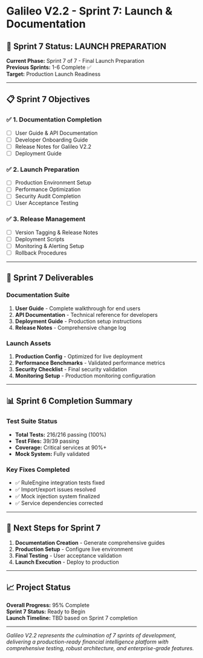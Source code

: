 # Galileo V2.2 - Sprint 7: Launch & Documentation

## 🚀 Sprint 7 Status: LAUNCH PREPARATION

**Current Phase:** Sprint 7 of 7 - Final Launch Preparation  
**Previous Sprints:** 1-6 Complete ✅  
**Target:** Production Launch Readiness

---

## 📋 Sprint 7 Objectives

### ✅ 1. Documentation Completion
- [ ] User Guide & API Documentation
- [ ] Developer Onboarding Guide
- [ ] Release Notes for Galileo V2.2
- [ ] Deployment Guide

### ✅ 2. Launch Preparation
- [ ] Production Environment Setup
- [ ] Performance Optimization
- [ ] Security Audit Completion
- [ ] User Acceptance Testing

### ✅ 3. Release Management
- [ ] Version Tagging & Release Notes
- [ ] Deployment Scripts
- [ ] Monitoring & Alerting Setup
- [ ] Rollback Procedures

---

## 🎯 Sprint 7 Deliverables

### Documentation Suite
1. **User Guide** - Complete walkthrough for end users
2. **API Documentation** - Technical reference for developers
3. **Deployment Guide** - Production setup instructions
4. **Release Notes** - Comprehensive change log

### Launch Assets
1. **Production Config** - Optimized for live deployment
2. **Performance Benchmarks** - Validated performance metrics
3. **Security Checklist** - Final security validation
4. **Monitoring Setup** - Production monitoring configuration

---

## 📊 Sprint 6 Completion Summary

### Test Suite Status
- **Total Tests:** 216/216 passing (100%)
- **Test Files:** 39/39 passing
- **Coverage:** Critical services at 90%+
- **Mock System:** Fully validated

### Key Fixes Completed
- ✅ RuleEngine integration tests fixed
- ✅ Import/export issues resolved
- ✅ Mock injection system finalized
- ✅ Service dependencies corrected

---

## 🚀 Next Steps for Sprint 7

1. **Documentation Creation** - Generate comprehensive guides
2. **Production Setup** - Configure live environment
3. **Final Testing** - User acceptance validation
4. **Launch Execution** - Deploy to production

---

## 📈 Project Status

**Overall Progress:** 95% Complete  
**Sprint 7 Status:** Ready to Begin  
**Launch Timeline:** TBD based on Sprint 7 completion

---

*Galileo V2.2 represents the culmination of 7 sprints of development, delivering a production-ready financial intelligence platform with comprehensive testing, robust architecture, and enterprise-grade features.*